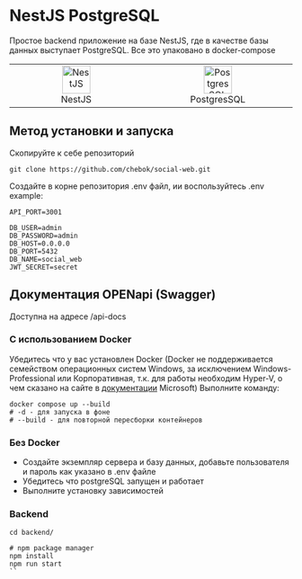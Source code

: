 # NestJS PostgreSQL

Простое backend приложение на базе NestJS, где в качестве базы данных выступает PostgreSQL. Все это упаковано в docker-compose

<table width="100%">
  <tr>
    <td align="center" valign="middle" width="17%">
      <a href="https://nestjs.com/">
        <img height="50" alt="NestJS" src="https://hsto.org/getpro/habr/post_images/d11/98b/ac8/d1198bac8e4ced0d89d5e5983061f418.png"/>
      </a>
      <br />
      NestJS
    </td>
    <td align="center" valign="middle" width="17%">
      <a href="https://www.postgresql.org/">
      <img height="50" alt="PostgresSQL" src="https://upload.wikimedia.org/wikipedia/commons/thumb/2/29/Postgresql_elephant.svg/640px-Postgresql_elephant.svg.png"/>
      </a>
      <br />
      PostgresSQL
    </td>
  </tr>
</table>

## Метод установки и запуска

Скопируйте к себе репозиторий

```shell
git clone https://github.com/chebok/social-web.git
```

Создайте в корне репозитория .env файл, ии воспользуйтесь .env example:

```dotenv
API_PORT=3001

DB_USER=admin
DB_PASSWORD=admin
DB_HOST=0.0.0.0
DB_PORT=5432
DB_NAME=social_web
JWT_SECRET=secret
```
## Документация OPENapi (Swagger)

Доступна на адресе /api-docs

### С использованием Docker

Убедитесь что у вас установлен Docker (Docker не поддерживается семейством операционных систем Windows, за исключением
Windows-Professional или Корпоративная, т.к. для работы необходим Hyper-V, о чем сказано на сайте
в [документации](https://docs.microsoft.com/ru-ru/virtualization/hyper-v-on-windows/quick-start/enable-hyper-v#check-requirements)
Microsoft)
Выполните команду:

```shell
docker compose up --build
# -d - для запуска в фоне
# --build - для повторной пересборки контейнеров
```

### Без Docker

- Создайте экземпляр сервера и базу данных, добавьте пользователя и пароль как указано в .env файле
- Убедитесь что postgreSQL запущен и работает
- Выполните установку зависимостей

### Backend
```shell
cd backend/

# npm package manager
npm install
npm run start
``